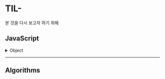 # TIL-
본 것을 다시 보고자 하기 위해


## JavaScript

<details>
  <summary>Object</summary>
  - [객체 프로퍼티 열거](https://github.com/ssusa2/TIL-/blob/master/JavaScript/Object/%EA%B0%9D%EC%B2%B4%20%ED%94%84%EB%A1%9C%ED%8D%BC%ED%8B%B0%20%EC%97%B4%EA%B1%B0.md)
</details>

---

## Algorithms
